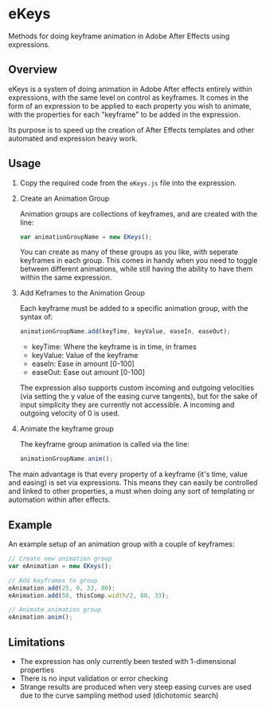 # eKeys
Methods for doing keyframe animation in Adobe After Effects using expressions.

## Overview
eKeys is a system of doing animation in Adobe After effects entirely within expressions, with the same level on control as keyframes. It comes in the form of an expression to be applied to each property you wish to animate, with the properties for each "keyframe" to be added in the expression.

Its purpose is to speed up the creation of After Effects templates and other automated and expression heavy work.

## Usage

1. Copy the required code from the `eKeys.js` file into the expression.

2. Create an Animation Group

   Animation groups are collections of keyframes, and are created with the line:

   ```javascript
   var animationGroupName = new EKeys();
   ```

   You can create as many of these groups as you like, with seperate keyframes in each group. This comes in handy when you need to toggle between different animations, while still having the ability to have them within the same expression.

3. Add Keframes to the Animation Group

   Each keyframe must be added to a specific animation group, with the syntax of:

   ```javascript
   animationGroupName.add(keyTime, keyValue, easeIn, easeOut);
   ```

   - keyTime: Where the keyframe is in time, in frames
   - keyValue: Value of the keyframe
   - easeIn: Ease in amount [0-100]
   - easeOut: Ease out amount [0-100]

   The expression also supports custom incoming and outgoing velocities (via setting the y value of the easing curve tangents), but for the sake of input simplicity they are currently not accessible. A incoming and outgoing velocity of 0 is used.

4. Animate the keyframe group

    The keyframe group animation is called via the line:

    ```javascript
    animationGroupName.anim();
    ````

The main advantage is that every property of a keyframe (it's time, value and easing) is set via expressions. This means they can easily be controlled and linked to other properties, a must when doing any sort of templating or automation within after effects.

## Example

An example setup of an animation group with a couple of keyframes:

```javascript
// Create new animation group
var eAnimation = new EKeys();

// Add keyframes to group
eAnimation.add(25, 0, 33, 80);
eAnimation.add(50, thisComp.width/2, 80, 33);

// Animate animation group
eAnimation.anim();
```

## Limitations

* The expression has only currently been tested with 1-dimensional properties
* There is no input validation or error checking
* Strange results are produced when very steep easing curves are used due to the curve sampling method used (dichotomic search)

